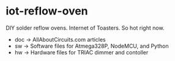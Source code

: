 # iot-reflow-oven
DIY solder reflow ovens. Internet of Toasters. So hot right now.

* doc -> AllAboutCircuits.com articles
* sw  -> Software files for Atmega328P, NodeMCU, and Python
* hw  -> Hardware files for TRIAC dimmer and contoller
